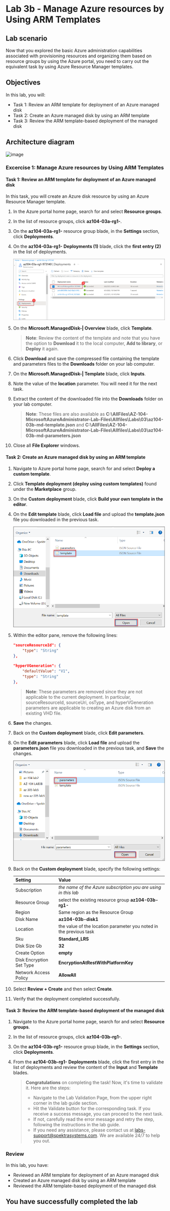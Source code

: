 # Lab 3b - Manage Azure resources by Using ARM Templates
## Lab scenario
Now that you explored the basic Azure administration capabilities associated with provisioning resources and organizing them based on resource groups by using the Azure portal, you need to carry out the equivalent task by using Azure Resource Manager templates.

## Objectives
In this lab, you will:
+ Task 1: Review an ARM template for deployment of an Azure managed disk
+ Task 2: Create an Azure managed disk by using an ARM template
+ Task 3: Review the ARM template-based deployment of the managed disk

## Architecture diagram
![image](../media/lab03b.png)

### Excercise 1: Manage Azure resources by Using ARM Templates

#### Task 1: Review an ARM template for deployment of an Azure managed disk
In this task, you will create an Azure disk resource by using an Azure Resource Manager template.

1. In the Azure portal home page, search for and select **Resource groups**. 

1. In the list of resource groups, click **az104-03a-rg1-<inject key="DeploymentID" enableCopy="false" />**.

1. On the **az104-03a-rg1-<inject key="DeploymentID" enableCopy="false" />** resource group blade, in the **Settings** section, click **Deployments**.

1. On the **az104-03a-rg1-<inject key="DeploymentID" enableCopy="false" />** **Deployments (1)** blade, click the **first entry (2)** in the list of deployments.

   ![image](../media/deployement.png)

1. On the **Microsoft.ManagedDisk-<inject key="DeploymentID" enableCopy="false" />| Overview** blade, click **Template**.

    >**Note**: Review the content of the template and note that you have the option to **Download** it to the local computer, **Add to library**, or **Deploy** it again.

1. Click **Download** and save the compressed file containing the template and parameters files to the **Downloads** folder on your lab computer.

1. On the **Microsoft.ManagedDisk-<inject key="DeploymentID" enableCopy="false" />| Template** blade, click **Inputs**.

1. Note the value of the **location** parameter. You will need it for the next task.

1. Extract the content of the downloaded file into the **Downloads** folder on your lab computer.

    >**Note**: These files are also available as **C:\AllFiles\AZ-104-MicrosoftAzureAdministrator-Lab-Files\Allfiles\Labs\03\az104-03b-md-template.json** and **C:\AllFiles\AZ-104-MicrosoftAzureAdministrator-Lab-Files\Allfiles\Labs\03\az104-03b-md-parameters.json**
    
1. Close all **File Explorer** windows.

#### Task 2: Create an Azure managed disk by using an ARM template

1. Navigate to Azure portal home page, search for and select **Deploy a custom template**.

1. Click **Template deployment (deploy using custom templates)** found under the **Marketplace** group.

1. On the **Custom deployment** blade, click **Build your own template in the editor**.

1. On the **Edit template** blade, click **Load file** and upload the **template.json** file you downloaded in the previous task.

   ![image](../media/templete.png)

1. Within the editor pane, remove the following lines:

   ```json
   "sourceResourceId": {
       "type": "String"
   },
   ```

   ```json
   "hyperVGeneration": {
       "defaultValue": "V1",
       "type": "String"
   },      
   ```

    >**Note**: These parameters are removed since they are not applicable to the current deployment. In particular, sourceResourceId, sourceUri, osType, and hyperVGeneration parameters are applicable to creating an Azure disk from an existing VHD file.

1. **Save** the changes.

1. Back on the **Custom deployment** blade, click **Edit parameters**. 

1. On the **Edit parameters** blade, click **Load file** and upload the **parameters.json** file you downloaded in the previous task, and **Save** the changes.

   ![image](../media/parameter.png)

1. Back on the **Custom deployment** blade, specify the following settings:

    | Setting | Value |
    | --- |--- |
    | Subscription | *the name of the Azure subscription you are using in this lab* |
    | Resource Group | select the existing resource group **az104-03b-rg1-<inject key="DeploymentID" enableCopy="false" />** |
    | Region | Same region as the Resource Group |
    | Disk Name | **az104-03b-disk1** |
    | Location | the value of the location parameter you noted in the previous task |
    | Sku | **Standard_LRS** |
    | Disk Size Gb | **32** |
    | Create Option | **empty** |
    | Disk Encryption Set Type | **EncryptionAtRestWithPlatformKey** |
    | Network Access Policy | **AllowAll** |

1. Select **Review + Create** and then select **Create**.

1. Verify that the deployment completed successfully.

#### Task 3: Review the ARM template-based deployment of the managed disk

1. Navigate to the Azure portal home page, search for and select **Resource groups**. 

1. In the list of resource groups, click **az104-03b-rg1-<inject key="DeploymentID" enableCopy="false" />**.

1. On the **az104-03b-rg1-<inject key="DeploymentID" enableCopy="false" />** resource group blade, in the **Settings** section, click **Deployments**.

1. From the **az104-03b-rg1-<inject key="DeploymentID" enableCopy="false" />** **Deployments** blade, click the first entry in the list of deployments and review the content of the **Input** and **Template** blades.
    
   > **Congratulations** on completing the task! Now, it's time to validate it. Here are the steps:
   > - Navigate to the Lab Validation Page, from the upper right corner in the lab guide section.
   > - Hit the Validate button for the corresponding task. If you receive a success message, you can proceed to the next task. 
   > - If not, carefully read the error message and retry the step, following the instructions in the lab guide.
   > - If you need any assistance, please contact us at labs-support@spektrasystems.com. We are available 24/7 to help you out.

### Review
In this lab, you have:
- Reviewed an ARM template for deployment of an Azure managed disk
- Created an Azure managed disk by using an ARM template
- Reviewed the ARM template-based deployment of the managed disk

## You have successfully completed the lab
